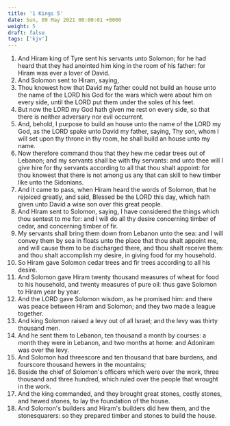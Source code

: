 ```yaml
---
title: '1 Kings 5'
date: Sun, 09 May 2021 00:00:01 +0000
weight: 5
draft: false
tags: ['kjv'] 
---
```


1. And Hiram king of Tyre sent his servants unto Solomon; for he had heard that they had anointed him king in the room of his father: for Hiram was ever a lover of David.
2. And Solomon sent to Hiram, saying,
3. Thou knowest how that David my father could not build an house unto the name of the LORD his God for the wars which were about him on every side, until the LORD put them under the soles of his feet.
4. But now the LORD my God hath given me rest on every side, so that there is neither adversary nor evil occurrent.
5. And, behold, I purpose to build an house unto the name of the LORD my God, as the LORD spake unto David my father, saying, Thy son, whom I will set upon thy throne in thy room, he shall build an house unto my name.
6. Now therefore command thou that they hew me cedar trees out of Lebanon; and my servants shall be with thy servants: and unto thee will I give hire for thy servants according to all that thou shalt appoint: for thou knowest that there is not among us any that can skill to hew timber like unto the Sidonians.
7. And it came to pass, when Hiram heard the words of Solomon, that he rejoiced greatly, and said, Blessed be the LORD this day, which hath given unto David a wise son over this great people.
8. And Hiram sent to Solomon, saying, I have considered the things which thou sentest to me for: and I will do all thy desire concerning timber of cedar, and concerning timber of fir.
9. My servants shall bring them down from Lebanon unto the sea: and I will convey them by sea in floats unto the place that thou shalt appoint me, and will cause them to be discharged there, and thou shalt receive them: and thou shalt accomplish my desire, in giving food for my household.
10. So Hiram gave Solomon cedar trees and fir trees according to all his desire.
11. And Solomon gave Hiram twenty thousand measures of wheat for food to his household, and twenty measures of pure oil: thus gave Solomon to Hiram year by year.
12. And the LORD gave Solomon wisdom, as he promised him: and there was peace between Hiram and Solomon; and they two made a league together.
13. And king Solomon raised a levy out of all Israel; and the levy was thirty thousand men.
14. And he sent them to Lebanon, ten thousand a month by courses: a month they were in Lebanon, and two months at home: and Adoniram was over the levy.
15. And Solomon had threescore and ten thousand that bare burdens, and fourscore thousand hewers in the mountains;
16. Beside the chief of Solomon's officers which were over the work, three thousand and three hundred, which ruled over the people that wrought in the work.
17. And the king commanded, and they brought great stones, costly stones, and hewed stones, to lay the foundation of the house.
18. And Solomon's builders and Hiram's builders did hew them, and the stonesquarers: so they prepared timber and stones to build the house.
